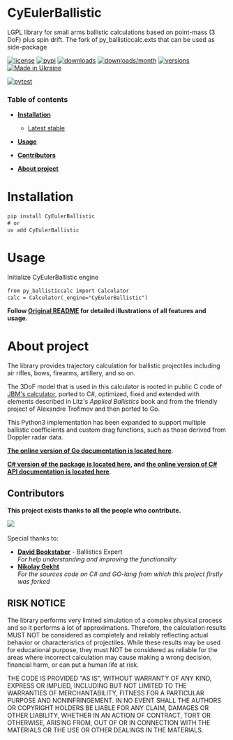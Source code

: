 # CyEulerBallistic
LGPL library for small arms ballistic calculations based on point-mass (3 DoF) plus spin drift.
The fork of py_ballisticcalc.exts that can be used as side-package

[![license]][LGPL-3]
[![pypi]][PyPiUrl]
[![downloads]][pepy]
[![downloads/month]][pepy]
[![versions]][sources]
[![Made in Ukraine]][SWUBadge]

[![pytest]][pytest]

[sources]:
https://github.com/o-murphy/CyEulerBallistic
[license]:
https://img.shields.io/github/license/o-murphy/CyEulerBallistic?style=flat-square
[LGPL-3]:
https://opensource.org/licenses/LGPL-3.0-only
[pypi]:
https://img.shields.io/pypi/v/CyEulerBallistic?style=flat-square&logo=pypi
[PyPiUrl]:
https://pypi.org/project/CyEulerBallistic/
[coverage]:
coverage.svg
[pytest]:
https://github.com/o-murphy/CyEulerBallistic/actions/workflows/pytest.yml
[downloads]:
https://img.shields.io/pepy/dt/CyEulerBallistic?style=flat-square
[downloads/month]:
https://static.pepy.tech/personalized-badge/CyEulerBallistic?style=flat-square&period=month&units=abbreviation&left_color=grey&right_color=blue&left_text=downloads%2Fmonth
[pepy]:
https://pepy.tech/project/CyEulerBallistic
[versions]:
https://img.shields.io/pypi/pyversions/CyEulerBallistic?style=flat-square
[Made in Ukraine]:
https://img.shields.io/badge/made_in-Ukraine-ffd700.svg?labelColor=0057b7&style=flat-square
[SWUBadge]:
https://stand-with-ukraine.pp.ua

### Table of contents
* **[Installation](#installation)**
  * [Latest stable](#latest-stable-release-from-pypi)

* **[Usage](#usage)**

* **[Contributors](#contributors)**
* **[About project](#about-project)**

# Installation

```shell
pip install CyEulerBallistic
# or 
uv add CyEulerBallistic
```

# Usage
Initialize CyEulerBallistic engine
```shell
from py_ballisticcalc import Calculator
calc = Calculator(_engine="CyEulerBallistic")
```
**Follow [Original README](Example.ipynb) for detailed illustrations of all features and usage.**


# About project

The library provides trajectory calculation for ballistic projectiles including air rifles, bows, firearms, artillery, and so on.

The 3DoF model that is used in this calculator is rooted in public C code of [JBM's calculator](https://jbmballistics.com/ballistics/calculators/calculators.shtml), ported to C#, optimized, fixed and extended with elements described in Litz's _Applied Ballistics_ book and from the friendly project of Alexandre Trofimov and then ported to Go.

This Python3 implementation has been expanded to support multiple ballistic coefficients and custom drag functions, such as those derived from Doppler radar data.

**[The online version of Go documentation is located here](https://godoc.org/github.com/gehtsoft-usa/go_ballisticcalc)**.

**[C# version of the package is located here](https://github.com/gehtsoft-usa/BallisticCalculator1), and [the online version of C# API documentation is located here](https://gehtsoft-usa.github.io/BallisticCalculator/web-content.html)**.

## Contributors
**This project exists thanks to all the people who contribute.**

<a href="https://github.com/o-murphy/py_ballisticcalc/graphs/contributors"><img height=32 src="https://contrib.rocks/image?repo=o-murphy/py_ballisticcalc" /></a>

Special thanks to:
- **[David Bookstaber](https://github.com/dbookstaber)** - Ballistics Expert\
*For help understanding and improving the functionality*
- **[Nikolay Gekht](https://github.com/nikolaygekht)** \
*For the sources code on C# and GO-lang from which this project firstly was forked*

[//]: # (## Sister projects)

[//]: # ()
[//]: # (* **Py-BalCalc** - GUI App for [py_ballisticcalc]&#40;https://github.com/o-murphy/py_ballisticcalc&#41; solver library and profiles editor)

[//]: # (* **eBallistica** - Kivy based mobile App for ballistic calculations)

[//]: # ()
[//]: # (* <img align="center" height=32 src="https://github.com/JAremko/ArcherBC2/blob/main/resources/skins/sol-dark/icons/icon-frame.png?raw=true" /> [ArcherBC2]&#40;https://github.com/JAremko/ArcherBC2&#41; and [ArcherBC2 mobile]&#40;https://github.com/ApodemusSylvaticus/archerBC2_mobile&#41; - Ballistic profile editors)

[//]: # (  - *See also [a7p_transfer_example]&#40;https://github.com/JAremko/a7p_transfer_example&#41; or [a7p]&#40;https://github.com/o-murphy/a7p&#41; repo to get info about the ballistic profile format*)

## RISK NOTICE

The library performs very limited simulation of a complex physical process and so it performs a lot of approximations. Therefore, the calculation results MUST NOT be considered as completely and reliably reflecting actual behavior or characteristics of projectiles. While these results may be used for educational purpose, they must NOT be considered as reliable for the areas where incorrect calculation may cause making a wrong decision, financial harm, or can put a human life at risk.

THE CODE IS PROVIDED "AS IS", WITHOUT WARRANTY OF ANY KIND, EXPRESS OR IMPLIED, INCLUDING BUT NOT LIMITED TO THE WARRANTIES OF MERCHANTABILITY, FITNESS FOR A PARTICULAR PURPOSE AND NONINFRINGEMENT. IN NO EVENT SHALL THE AUTHORS OR COPYRIGHT HOLDERS BE LIABLE FOR ANY CLAIM, DAMAGES OR OTHER LIABILITY, WHETHER IN AN ACTION OF CONTRACT, TORT OR OTHERWISE, ARISING FROM, OUT OF OR IN CONNECTION WITH THE MATERIALS OR THE USE OR OTHER DEALINGS IN THE MATERIALS.
